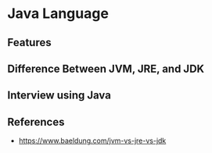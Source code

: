 # Java Language

## Features

## Difference Between JVM, JRE, and JDK

## Interview using Java

## References

- <https://www.baeldung.com/jvm-vs-jre-vs-jdk>

